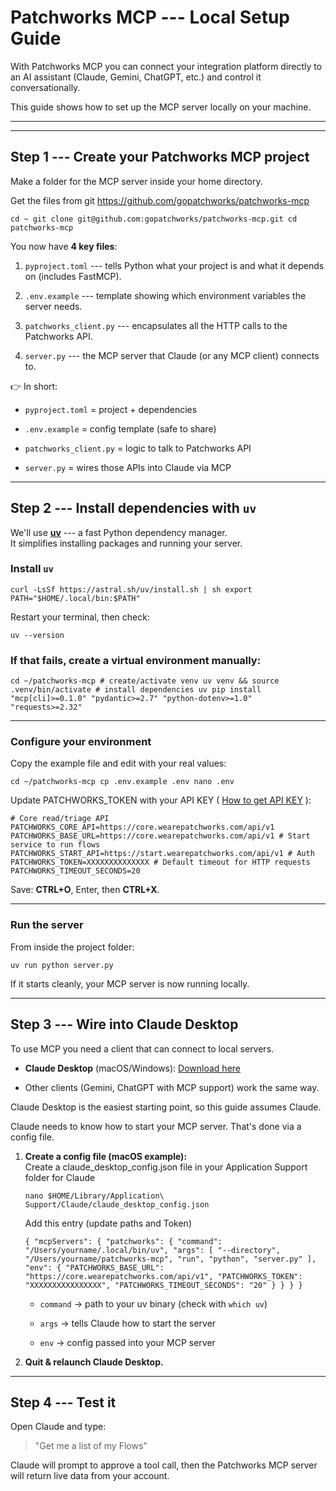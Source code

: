 Patchworks MCP --- Local Setup Guide
==================================

With Patchworks MCP you can connect your integration platform directly to an AI assistant (Claude, Gemini, ChatGPT, etc.) and control it conversationally.

This guide shows how to set up the MCP server locally on your machine.

* * * * *

* * * * *

Step 1 --- Create your Patchworks MCP project
-------------------------------------------

Make a folder for the MCP server inside your home directory.

Get the files from git <https://github.com/gopatchworks/patchworks-mcp>

`cd ~ git clone git@github.com:gopatchworks/patchworks-mcp.git cd patchworks-mcp`

You now have **4 key files**:

1.  `pyproject.toml` --- tells Python what your project is and what it depends on (includes FastMCP).

2.  `.env.example` --- template showing which environment variables the server needs.

3.  `patchworks_client.py` --- encapsulates all the HTTP calls to the Patchworks API.

4.  `server.py` --- the MCP server that Claude (or any MCP client) connects to.

👉 In short:

-   `pyproject.toml` = project + dependencies

-   `.env.example` = config template (safe to share)

-   `patchworks_client.py` = logic to talk to Patchworks API

-   `server.py` = wires those APIs into Claude via MCP

* * * * *

Step 2 --- Install dependencies with `uv`
---------------------------------------

We'll use [**uv**](https://astral.sh/uv "https://astral.sh/uv") --- a fast Python dependency manager.\
It simplifies installing packages and running your server.

### Install `uv`

`curl -LsSf https://astral.sh/uv/install.sh | sh export PATH="$HOME/.local/bin:$PATH"`

Restart your terminal, then check:

`uv --version`

### If that fails, create a virtual environment manually:

`cd ~/patchworks-mcp # create/activate venv uv venv && source .venv/bin/activate # install dependencies uv pip install "mcp[cli]>=0.1.0" "pydantic>=2.7" "python-dotenv>=1.0" "requests>=2.32"`

* * * * *

### Configure your environment

Copy the example file and edit with your real values:

`cd ~/patchworks-mcp cp .env.example .env nano .env`

Update PATCHWORKS_TOKEN with your API KEY ( [How to get API KEY](https://doc.wearepatchworks.com/product-documentation/developer-hub/patchworks-api/core-api-authentication/api-keys "https://doc.wearepatchworks.com/product-documentation/developer-hub/patchworks-api/core-api-authentication/api-keys") ):

`# Core read/triage API PATCHWORKS_CORE_API=https://core.wearepatchworks.com/api/v1 PATCHWORKS_BASE_URL=https://core.wearepatchworks.com/api/v1 # Start service to run flows PATCHWORKS_START_API=https://start.wearepatchworks.com/api/v1 # Auth PATCHWORKS_TOKEN=XXXXXXXXXXXXXX # Default timeout for HTTP requests PATCHWORKS_TIMEOUT_SECONDS=20`

Save: **CTRL+O**, Enter, then **CTRL+X**.

* * * * *

### Run the server

From inside the project folder:

`uv run python server.py`

If it starts cleanly, your MCP server is now running locally.

* * * * *

Step 3 --- Wire into Claude Desktop
---------------------------------

To use MCP you need a client that can connect to local servers.

-   **Claude Desktop** (macOS/Windows): [Download here](https://claude.ai/download "https://claude.ai/download")

-   Other clients (Gemini, ChatGPT with MCP support) work the same way.

Claude Desktop is the easiest starting point, so this guide assumes Claude.

Claude needs to know how to start your MCP server. That's done via a config file.

1.  **Create a config file (macOS example):**\
    Create a claude_desktop_config.json file in your Application Support folder for Claude

    `nano $HOME/Library/Application\ Support/Claude/claude_desktop_config.json`

    Add this entry (update paths and Token)

    `{ "mcpServers": { "patchworks": { "command": "/Users/yourname/.local/bin/uv", "args": [ "--directory", "/Users/yourname/patchworks-mcp", "run", "python", "server.py" ], "env": { "PATCHWORKS_BASE_URL": "https://core.wearepatchworks.com/api/v1", "PATCHWORKS_TOKEN": "XXXXXXXXXXXXXXXX", "PATCHWORKS_TIMEOUT_SECONDS": "20" } } } }`

    -   `command` → path to your uv binary (check with `which uv`)

    -   `args` → tells Claude how to start the server

    -   `env` → config passed into your MCP server

2.  **Quit & relaunch Claude Desktop.**

* * * * *

Step 4 --- Test it
----------------

Open Claude and type:

> "Get me a list of my Flows"

Claude will prompt to approve a tool call, then the Patchworks MCP server will return live data from your account.